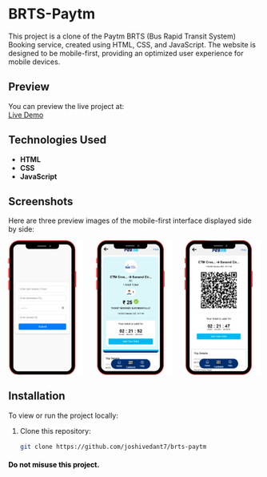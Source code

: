 # BRTS-Paytm

This project is a clone of the Paytm BRTS (Bus Rapid Transit System) Booking service, created using HTML, CSS, and JavaScript. The website is designed to be mobile-first, providing an optimized user experience for mobile devices.

## Preview

You can preview the live project at:  
[Live Demo](https://joshivedant7.github.io/brts-paytm/index.html)

## Technologies Used
- **HTML** 
- **CSS** 
- **JavaScript** 
## Screenshots
Here are three preview images of the mobile-first interface displayed side by side:

<div style="display: flex; justify-content: space-between;">
    <img src="img/a1.png" width="30%" style="margin-right: 10px;">
    <img src="img/a2.png" width="30%" style="margin-right: 10px;">
    <img src="img/a3.png" width="30%">
</div>

## Installation
To view or run the project locally:
1. Clone this repository:
   ```bash
   git clone https://github.com/joshivedant7/brts-paytm

  <div style="color: #000000"> 
        <h4>
            Do not misuse this project.
        </h4>
        </div>
